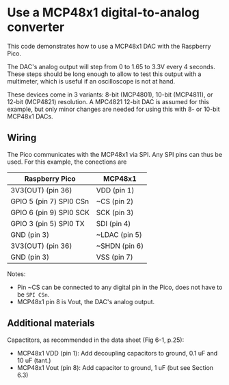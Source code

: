 # Use a MCP48x1 digital-to-analog converter

This code demonstrates how to use a MCP48x1 DAC with the Raspberry Pico.

The DAC's analog output will step from 0 to 1.65 to 3.3V every 4
seconds. These steps should be long enough to allow to test this output
with a multimeter, which is useful if an oscilloscope is not at hand.

These devices come in 3 variants: 8-bit (MCP4801), 10-bit (MCP4811), or
12-bit (MCP4821) resolution. A MPC4821 12-bit DAC is assumed for this
example, but only minor changes are needed for using this with 8- or
10-bit MCP48x1 DACs.


## Wiring

The Pico communicates with the MCP48x1 via SPI. Any SPI pins can thus be
used. For this example, the conections are

Raspberry Pico          | MCP48x1
------------------------|------------
3V3(OUT) (pin 36)       | VDD (pin 1)
GPIO 5 (pin 7) SPI0 CSn | ~CS (pin 2)
GPIO 6 (pin 9) SPI0 SCK | SCK (pin 3)
GPIO 3 (pin 5) SPI0 TX  | SDI (pin 4)
GND (pin 3)             | ~LDAC (pin 5)
3V3(OUT) (pin 36)       | ~SHDN (pin 6)
GND (pin 3)             | VSS (pin 7)

Notes:
* Pin ~CS can be connected to any digital pin in the Pico, does not have
to be `SPI CSn`.
* MCP48x1 pin 8 is Vout, the DAC's analog output.


## Additional materials

Capactitors, as recommended in the data sheet (Fig 6-1, p.25):

* MCP48x1 VDD (pin 1): Add decoupling capacitors to ground, 0.1 uF and
  10 uF (tant.)
* MCP48x1 Vout (pin 8): Add capacitor to ground, 1 uF (but see Section
  6.3)
  